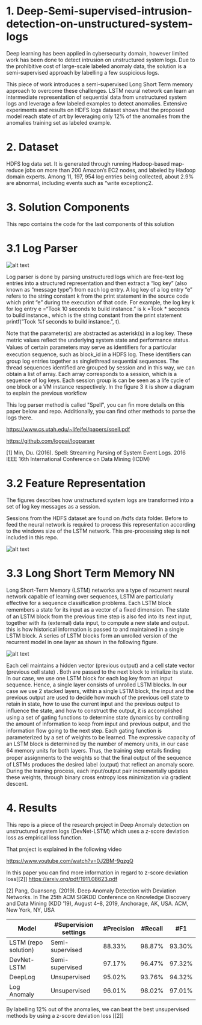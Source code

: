 # 1. Deep-Semi-supervised-intrusion-detection-on-unstructured-system-logs

Deep learning has been applied in cybersecurity domain, however limited work has been done to detect intrusion on unstructured system logs. Due to the prohibitive cost of large-scale labeled anomaly data, the solution is a semi-supervised approach by labelling a few suspicious logs. 

This piece of work introduces a semi-supervised Long Short Term memory approach to overcome these challenges. LSTM neural network can learn an intermediate representation of sequential data from unstructured system logs and leverage a few labeled examples to detect anomalies. Extensive experiments and results on HDFS logs dataset shows that the proposed model reach state of art by leveraging only 12% of the anomalies from the anomalies training set as labeled example. 

# 2. Dataset

HDFS log data set.
It is generated through running Hadoop-based map-reduce jobs on more than 200 Amazon’s EC2 nodes, and labeled by Hadoop domain experts. Among 11, 197, 954 log entries being collected, about 2.9% are abnormal, including events such as “write exceptionç2.

# 3. Solution Components

This repo contains the code for the last components of this solution

# 3.1 Log Parser
![alt text](https://github.com/robeespi/Deep-intrusion-detection-on-unstructured-system-logs/blob/main/Log%20Parser%20Example.jpeg)

Log parser is done by parsing unstructured logs which are free-text log entries into a structured representation and then extract a “log key” (also known as “message type”) from each log entry. A log key of a log entry “e” refers to the string constant k from the print statement in the source code which print “e” during the execution of that code. For example, the log key k for log entry e =“Took 10 seconds to build instance.” is k =Took * seconds to build instance., which is the string constant from the print statement printf(”Took %f seconds to build instance.”, t).

Note that the parameter(s) are abstracted as asterisk(s) in a log key. These metric values reﬂect the underlying system state and performance status. Values of certain parameters may serve as identiﬁers for a particular execution sequence, such as block_id in a HDFS log. These identiﬁers can group log entries together as singlethread sequential sequences. The thread sequences identified are grouped by session and in this way, we can obtain a list of array. Each array corresponds to a session, which is a sequence of log keys. Each session group is can be seen as a life cycle of one block or a VM instance respectively. In the figure 3 it is show a diagram to explain the previous workflow

This log parser method is called "Spell", you can fin more details on this paper below and repo. Additionally, you can find other methods to parse the logs there.

https://www.cs.utah.edu/~lifeifei/papers/spell.pdf

https://github.com/logpai/logparser

<a id="1">[1]</a> 
Min, Du. (2016). 
Spell: Streaming Parsing of System Event Logs. 
2016 IEEE 16th International Conference on Data Mining (ICDM)

# 3.2 Feature Representation

The figures describes how unstructured system logs are transformed into a set of log key messages as a session. 

Sessions from the HDFS dataset are found on /hdfs data folder. Before to feed the neural network is required to process this representation according to the windows size of the LSTM network. This pre-processing step is not included in this repo.


![alt text](https://github.com/robeespi/Deep-intrusion-detection-on-unstructured-system-logs/blob/main/scheme.png)

# 3.3 Long Short Term Memory NN

Long Short-Term Memory (LSTM) networks are a type of recurrent neural network capable of learning over sequences, LSTM are particularly effective for a sequence classification problems. Each LSTM block remembers a state for its input as a vector of a ﬁxed dimension. The state of an LSTM block from the previous time step is also fed into its next input, together with its (external) data input, to compute a new state and output. this is how historical information is passed to and maintained in a single LSTM block. A series of LSTM blocks form an unrolled version of the recurrent model in one layer as shown in the following figure.

![alt text](https://github.com/robeespi/Deep-intrusion-detection-on-unstructured-system-logs/blob/main/lstm.jpeg)

Each cell maintains a hidden vector (previous output) and a cell state vector (previous cell state) . Both are passed to the next block to initialize its state. In our case, we use one LSTM block for each log key from an input sequence. Hence, a single layer consists of unrolled LSTM blocks. In our case we use 2 stacked layers, within a single LSTM block, the input and the previous output are used to decide how much of the previous cell state to retain in state, how to use the current input and the previous output to inﬂuence the state, and how to construct the output, it is accomplished using a set of gating functions to determine state dynamics by controlling the amount of information to keep from input and previous output, and the information ﬂow going to the next step. Each gating function is parameterized by a set of weights to be learned. The expressive capacity of an LSTM block is determined by the number of memory units, in our case 64 memory units for both layers. Thus, the training step entails ﬁnding proper assignments to the weights so that the ﬁnal output of the sequence of LSTMs produces the desired label (output) that reflect an anomaly score. During the training process, each input/output pair incrementally updates these weights, through binary cross entropy loss minimization via gradient descent.

# 4. Results

This repo is a piece of the research project in Deep Anomaly detection on unstructured system logs (DevNet-LSTM) which uses a z-score deviation loss as empirical loss function.

That project is explained in the following video

https://www.youtube.com/watch?v=0J2BM-9gzgQ

In this paper you can find more information in regard to z-score deviation loss[[2]]
https://arxiv.org/pdf/1911.08623.pdf

<a id="2">[2]</a> 
Pang, Guansong. (2019). 
Deep Anomaly Detection with Deviation Networks. 
In The 25th ACM SIGKDD Conference on Knowledge Discovery and Data Mining (KDD ’19), August 4–8, 2019, Anchorage, AK, USA. ACM, New York, NY, USA

Model | #Supervision settings | #Precision | #Recall | #F1 | 
--- | --- | --- | --- | --- |
LSTM (repo solution) | Semi-supervised | 88.33% | 98.87% | 93.30% | 
DevNet-LSTM | Semi-supervised | 97.17% | 96.47% | 97.32% | 
DeepLog | Unsupervised | 95.02% | 93.76% | 94.32% | 
Log Anomaly | Unsupervised | 96.01% | 98.02% | 97.01% | 

By labelling 12% out of the anomalies, we can beat the best unsupervised methods by using a z-score deviation loss [[2]] 




